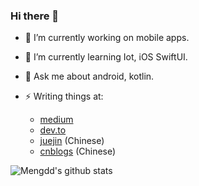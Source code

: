 ### Hi there 👋

<!--
**mengdd/mengdd** is a ✨ _special_ ✨ repository because its `README.md` (this file) appears on your GitHub profile.

Here are some ideas to get you started:

- 🔭 I’m currently working on ...
- 🌱 I’m currently learning ...
- 👯 I’m looking to collaborate on ...
- 🤔 I’m looking for help with ...
- 💬 Ask me about ...
- 📫 How to reach me: ...
- 😄 Pronouns: ...
- ⚡ Fun fact: ...
-->

- 🔭 I’m currently working on mobile apps.
- 🌱 I’m currently learning Iot, iOS SwiftUI.
- 💬 Ask me about android, kotlin.

- ⚡ Writing things at:
  * [medium](https://medium.com/@danmeng_44632)
  * [dev.to](https://dev.to/mengdd)
  * [juejin](https://juejin.im/user/1345457960787022) (Chinese)
  * [cnblogs](https://www.cnblogs.com/mengdd/) (Chinese)

![Mengdd's github stats](https://github-readme-stats.vercel.app/api?username=mengdd&show_icons=true&count_private=true)
